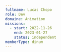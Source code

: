 ```yaml
---
fullname: Lucas Chopo
role: Dev
domaine: Animation
missions:
  - start: 2022-11-26
    end: 2023-01-27
    status: independent
memberType: dinum
---
```


